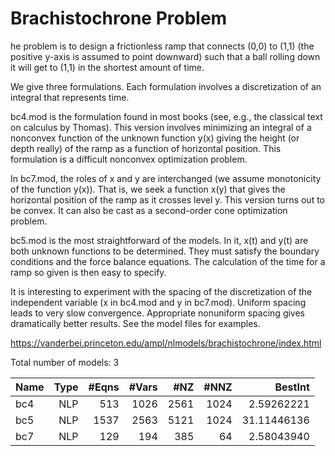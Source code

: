 #  Brachistochrone Problem

he problem is to design a frictionless ramp that connects (0,0) to (1,1) (the positive y-axis is assumed to point downward) such that a ball rolling down it will get to (1,1) in the shortest amount of time.

We give three formulations. Each formulation involves a discretization of an integral that represents time.

bc4.mod is the formulation found in most books (see, e.g., the classical text on calculus by Thomas). This version involves minimizing an integral of a nonconvex function of the unknown function y(x) giving the height (or depth really) of the ramp as a function of horizontal position. This formulation is a difficult nonconvex optimization problem.

In bc7.mod, the roles of x and y are interchanged (we assume monotonicity of the function y(x)). That is, we seek a function x(y) that gives the horizontal position of the ramp as it crosses level y. This version turns out to be convex. It can also be cast as a second-order cone optimization problem.

bc5.mod is the most straightforward of the models. In it, x(t) and y(t) are both unknown functions to be determined. They must satisfy the boundary conditions and the force balance equations. The calculation of the time for a ramp so given is then easy to specify.

It is interesting to experiment with the spacing of the discretization of the independent variable (x in bc4.mod and y in bc7.mod). Uniform spacing leads to very slow convergence. Appropriate nonuniform spacing gives dramatically better results. See the model files for examples.

https://vanderbei.princeton.edu/ampl/nlmodels/brachistochrone/index.html

Total number of models:   3

|Name	          |Type  |#Eqns	 |#Vars	|#NZ    |#NNZ   |BestInt	   
|-----------------|-----:|------:|-----:|------:|------:|-----------:|
|bc4		  	  |NLP	 |513	 |1026	|2561   |1024   |2.59262221	 |
|bc5 			  |NLP   |1537	 |2563	|5121   |1024   |31.11446136 |
|bc7			  |NLP   |129	 |194	|385	|64	    |2.58043940	 |